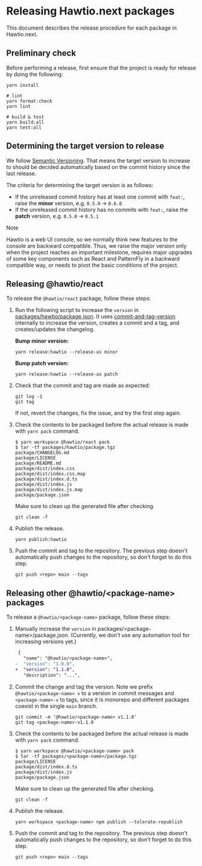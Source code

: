 # Releasing Hawtio.next packages

This document describes the release procedure for each package in Hawtio.next.

## Preliminary check

Before performing a release, first ensure that the project is ready for release by doing the following:

```console
yarn install

# lint
yarn format:check
yarn lint

# build & test
yarn build:all
yarn test:all
```

## Determining the target version to release

We follow [Semantic Versioning](https://semver.org/). That means the target version to increase to should be decided automatically based on the commit history since the last release.

The criteria for determining the target version is as follows:

- If the unreleased commit history has at least one commit with `feat:`, raise the **minor** version, e.g. `0.5.0` -> `0.6.0`
- If the unreleased commit history has no commits with `feat:`, raise the **patch** version, e.g. `0.5.0` -> `0.5.1`

> [!NOTE]
> Hawtio is a web UI console, so we normally think new features to the console are backward compatible. Thus, we raise the major version only when the project reaches an important milestone, requires major upgrades of some key components such as React and PatternFly in a backward compatible way, or needs to pivot the basic conditions of the project.

## Releasing @hawtio/react

To release the `@hawtio/react` package, follow these steps:

1. Run the following script to increase the `version` in [packages/hawtio/package.json](../packages/hawtio/package.json). It uses [commit-and-tag-version](https://github.com/absolute-version/commit-and-tag-version) internally to increase the version, creates a commit and a tag, and creates/updates the changelog.

   **Bump minor version:**

   ```console
   yarn release:hawtio --release-as minor
   ```

   **Bump patch version:**

   ```console
   yarn release:hawtio --release-as patch
   ```

2. Check that the commit and tag are made as expected:

   ```console
   git log -1
   git tag
   ```

   If not, revert the changes, fix the issue, and try the first step again.

3. Check the contents to be packaged before the actual release is made with `yarn pack` command.

   ```console
   $ yarn workspace @hawtio/react pack
   $ tar -tf packages/hawtio/package.tgz
   package/CHANGELOG.md
   package/LICENSE
   package/README.md
   package/dist/index.css
   package/dist/index.css.map
   package/dist/index.d.ts
   package/dist/index.js
   package/dist/index.js.map
   package/package.json
   ```

   Make sure to clean up the generated file after checking.

   ```console
   git clean -f
   ```

4. Publish the release.

   ```console
   yarn publish:hawtio
   ```

5. Push the commit and tag to the repository. The previous step doesn't automatically push changes to the repository, so don't forget to do this step.

   ```console
   git push <repo> main --tags
   ```

## Releasing other @hawtio/\<package-name\> packages

To release a `@hawtio/<package-name>` package, follow these steps:

1. Manually increase the `version` in packages/\<package-name\>/package.json. (Currently, we don't use any automation tool for increasing versions yet.)

   ```diff
    {
      "name": "@hawtio/<package-name>",
   -  "version": "1.0.0",
   +  "version": "1.1.0",
      "description": "...",
   ```

2. Commit the change and tag the version. Note we prefix `@hawtio/<package-name> v` to a version in commit messages and `<package-name>-v` to tags, since it is monorepo and different packages coexist in the single `main` branch.

   ```console
   git commit -m '@hawtio/<package-name> v1.1.0'
   git tag <package-name>-v1.1.0
   ```

3. Check the contents to be packaged before the actual release is made with `yarn pack` command.

   ```console
   $ yarn workspace @hawtio/<package-name> pack
   $ tar -tf packages/<package-name>/package.tgz
   package/LICENSE
   package/dist/index.d.ts
   package/dist/index.js
   package/package.json
   ```

   Make sure to clean up the generated file after checking.

   ```console
   git clean -f
   ```

4. Publish the release.

   ```console
   yarn workspace <package-name> npm publish --tolerate-republish
   ```

5. Push the commit and tag to the repository. The previous step doesn't automatically push changes to the repository, so don't forget to do this step.

   ```console
   git push <repo> main --tags
   ```
